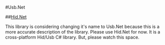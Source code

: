 #Usb.Net

##[Hid.Net](https://github.com/MelbourneDeveloper/Hid.Net) 

This library is considering changing it's name to Usb.Net because this is a more accurate description of the library. Please use Hid.Net for now. It is a cross-platform Hid/Usb C# library. But, please watch this space.
